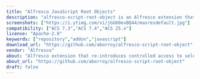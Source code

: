 ```yaml
---
title: "Alfresco JavaScript Root Objects"
description: "alfresco-script-root-object is an Alfresco extension that re-introduces controlled access to selected Spring beans inside repository JavaScript scripts."
screenshots: ["https://i.ytimg.com/vi/jGG60evBQ44/maxresdefault.jpg"]
compatibility: ["ACS 7.3","ACS 7.4","ACS 25.x"]
license: "Apache-2.0"
keywords: ["repository","addon","javascript"]
download_url: "https://github.com/aborroy/alfresco-script-root-object"
vendor: "Alfresco"
about: "Alfresco extension that re-introduces controlled access to selected Spring beans inside repository JavaScript scripts. It provides new root objects (sysAdmin, services,...) so that scripts stored in the Data Dictionary can safely call backend services without relying on the blocked Packages mechanism"
about_url: "https://github.com/aborroy/alfresco-script-root-object"
draft: false
---
```


